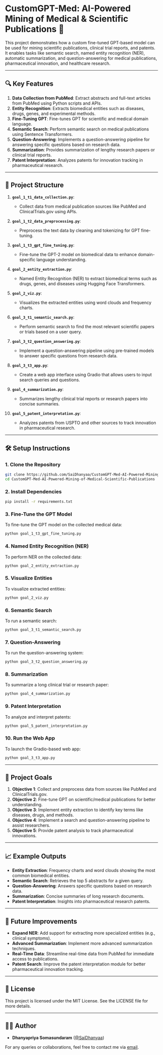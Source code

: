 # CustomGPT-Med: AI-Powered Mining of Medical & Scientific Publications 🚀

This project demonstrates how a custom fine-tuned GPT-based model can be used for mining scientific publications, clinical trial reports, and patents. It enables tasks like semantic search, named entity recognition (NER), automatic summarization, and question-answering for medical publications, pharmaceutical innovation, and healthcare research.

---

## 🔍 Key Features

1. **Data Collection from PubMed**: Extract abstracts and full-text articles from PubMed using Python scripts and APIs.
2. **Entity Recognition**: Extracts biomedical entities such as diseases, drugs, genes, and experimental methods.
3. **Fine-Tuning GPT**: Fine-tunes GPT for scientific and medical domain language.
4. **Semantic Search**: Perform semantic search on medical publications using Sentence Transformers.
5. **Question-Answering**: Implements a question-answering pipeline for answering specific questions based on research data.
6. **Summarization**: Provides summarization of lengthy research papers or clinical trial reports.
7. **Patent Interpretation**: Analyzes patents for innovation tracking in pharmaceutical research.

---

## 📂 Project Structure

1. **`goal_1_t1_data_collection.py`**:
   - Collect data from medical publication sources like PubMed and ClinicalTrials.gov using APIs.
   
2. **`goal_1_t2_data_preprocessing.py`**:
   - Preprocess the text data by cleaning and tokenizing for GPT fine-tuning.
   
3. **`goal_1_t3_gpt_fine_tuning.py`**:
   - Fine-tune the GPT-2 model on biomedical data to enhance domain-specific language understanding.
   
4. **`goal_2_entity_extraction.py`**:
   - Named Entity Recognition (NER) to extract biomedical terms such as drugs, genes, and diseases using Hugging Face Transformers.

5. **`goal_2_viz.py`**:
   - Visualizes the extracted entities using word clouds and frequency charts.
   
6. **`goal_3_t1_semantic_search.py`**:
   - Perform semantic search to find the most relevant scientific papers or trials based on a user query.

7. **`goal_3_t2_question_answering.py`**:
   - Implement a question-answering pipeline using pre-trained models to answer specific questions from research data.

8. **`goal_3_t3_app.py`**:
   - Create a web app interface using Gradio that allows users to input search queries and questions.

9. **`goal_4_summarization.py`**:
   - Summarizes lengthy clinical trial reports or research papers into concise summaries.

10. **`goal_5_patent_interpretation.py`**:
    - Analyzes patents from USPTO and other sources to track innovation in pharmaceutical research.

---

## 🛠️ Setup Instructions

### 1. Clone the Repository
```bash
git clone https://github.com/SaiDhanyaa/CustomGPT-Med-AI-Powered-Mining-of-Medical-Scientific-Publications
cd CustomGPT-Med-AI-Powered-Mining-of-Medical-Scientific-Publications
```

### 2. Install Dependencies
```bash
pip install -r requirements.txt
```

### 3. Fine-Tune the GPT Model
To fine-tune the GPT model on the collected medical data:
```bash
python goal_1_t3_gpt_fine_tuning.py
```

### 4. Named Entity Recognition (NER)
To perform NER on the collected data:
```bash
python goal_2_entity_extraction.py
```

### 5. Visualize Entities
To visualize extracted entities:
```bash
python goal_2_viz.py
```

### 6. Semantic Search
To run a semantic search:
```bash
python goal_3_t1_semantic_search.py
```

### 7. Question-Answering
To run the question-answering system:
```bash
python goal_3_t2_question_answering.py
```

### 8. Summarization
To summarize a long clinical trial or research paper:
```bash
python goal_4_summarization.py
```

### 9. Patent Interpretation
To analyze and interpret patents:
```bash
python goal_5_patent_interpretation.py
```

### 10. Run the Web App
To launch the Gradio-based web app:
```bash
python goal_3_t3_app.py
```

---

## 🎯 Project Goals

1. **Objective 1**: Collect and preprocess data from sources like PubMed and ClinicalTrials.gov.
2. **Objective 2**: Fine-tune GPT on scientific/medical publications for better understanding.
3. **Objective 3**: Implement entity extraction to identify key terms like diseases, drugs, and methods.
4. **Objective 4**: Implement a search and question-answering pipeline to assist researchers.
5. **Objective 5**: Provide patent analysis to track pharmaceutical innovations.

---

## 📈 Example Outputs

- **Entity Extraction**: Frequency charts and word clouds showing the most common biomedical entities.
- **Semantic Search**: Retrieves the top 5 abstracts for a given query.
- **Question-Answering**: Answers specific questions based on research data.
- **Summarization**: Concise summaries of long research documents.
- **Patent Interpretation**: Insights into pharmaceutical research patents.

---

## 🔧 Future Improvements

- **Expand NER**: Add support for extracting more specialized entities (e.g., clinical symptoms).
- **Advanced Summarization**: Implement more advanced summarization techniques.
- **Real-Time Data**: Streamline real-time data from PubMed for immediate access to publications.
- **Patent Search**: Improve the patent interpretation module for better pharmaceutical innovation tracking.

---

## 📝 License

This project is licensed under the MIT License. See the LICENSE file for more details.

---

## 👨‍💻 Author

- **Dhanyapriya Somasundaram** ([@SaiDhanyaa](https://github.com/SaiDhanyaa))

For any queries or collaborations, feel free to contact me via [email](mailto:dhanyapriyas@arizona.edu).
